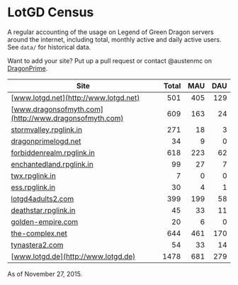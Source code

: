 # LotGD Census
A regular accounting of the usage on Legend of Green Dragon servers around the internet, including total, monthly active and daily active users. See `data/` for historical data.

Want to add your site? Put up a pull request or contact @austenmc on [DragonPrime](http://dragonprime.net).


Site | Total | MAU | DAU
--- | ---:| ---:| ---:
[www.lotgd.net](http://www.lotgd.net)|501|405|129
[www.dragonsofmyth.com](http://www.dragonsofmyth.com)|609|163|24
[stormvalley.rpglink.in](http://stormvalley.rpglink.in)|271|18|3
[dragonprimelogd.net](http://dragonprimelogd.net)|34|9|0
[forbiddenrealm.rpglink.in](http://forbiddenrealm.rpglink.in)|618|223|62
[enchantedland.rpglink.in](http://enchantedland.rpglink.in)|99|27|7
[twx.rpglink.in](http://twx.rpglink.in)|7|0|0
[ess.rpglink.in](http://ess.rpglink.in)|30|4|1
[lotgd4adults2.com](http://lotgd4adults2.com)|399|199|58
[deathstar.rpglink.in](http://deathstar.rpglink.in)|45|33|11
[golden-empire.com](http://golden-empire.com)|20|6|0
[the-complex.net](http://the-complex.net)|644|461|170
[tynastera2.com](http://tynastera2.com)|54|33|14
[www.lotgd.de](http://www.lotgd.de)|1478|681|279

As of November 27, 2015.
